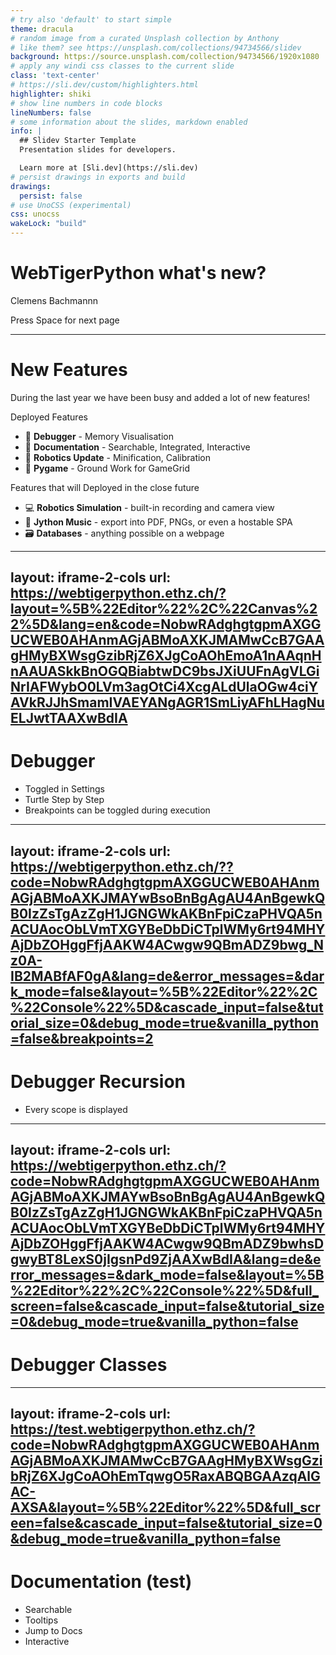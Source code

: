 ```yaml
---
# try also 'default' to start simple
theme: dracula
# random image from a curated Unsplash collection by Anthony
# like them? see https://unsplash.com/collections/94734566/slidev
background: https://source.unsplash.com/collection/94734566/1920x1080
# apply any windi css classes to the current slide
class: 'text-center'
# https://sli.dev/custom/highlighters.html
highlighter: shiki
# show line numbers in code blocks
lineNumbers: false
# some information about the slides, markdown enabled
info: |
  ## Slidev Starter Template
  Presentation slides for developers.

  Learn more at [Sli.dev](https://sli.dev)
# persist drawings in exports and build
drawings:
  persist: false
# use UnoCSS (experimental)
css: unocss
wakeLock: "build"
---
```


# WebTigerPython what's new?

Clemens Bachmannn

<div class="pt-12">
  <span @click="$slidev.nav.next" class="px-2 py-1 rounded cursor-pointer" hover="bg-white bg-opacity-10">
    Press Space for next page <carbon:arrow-right class="inline"/>
  </span>
</div>

---

# New Features
 
During the last year we have been busy and added a lot of new features!

Deployed Features

- 🐛 **Debugger** - Memory Visualisation
- 📜 **Documentation** - Searchable, Integrated, Interactive
- 🤖 **Robotics Update** - Minification, Calibration
- 🤹 **Pygame** - Ground Work for GameGrid

Features that will Deployed in the close future

- 💻 **Robotics Simulation** - built-in recording and camera view
- 🎵 **Jython Music** - export into PDF, PNGs, or even a hostable SPA
- 🗃️ **Databases** - anything possible on a webpage

---
layout: iframe-2-cols
url: https://webtigerpython.ethz.ch/?layout=%5B%22Editor%22%2C%22Canvas%22%5D&lang=en&code=NobwRAdghgtgpmAXGGUCWEB0AHAnmAGjABMoAXKJMAMwCcB7GAAgHMyBXWsgGzibRjZ6XJgCoAOhEmoA1nAAqnHnAAUASkkBnOGQBiabtwDC9bsJXiUUFnAgVLGiNrIAFWybO0LVm3agOtCi4XcgALdUlaOGw4ciYAVkRJJhSmamIVAEYANgAGR1SmLiyAFhLHagNuELJwtTAAXwBdIA
---

# Debugger

- Toggled in Settings
- Turtle Step by Step
- Breakpoints can be toggled during execution

---
layout: iframe-2-cols
url: https://webtigerpython.ethz.ch/??code=NobwRAdghgtgpmAXGGUCWEB0AHAnmAGjABMoAXKJMAYwBsoBnBgAgAU4AnBgewkQB0IzZsTgAzZgH1JGNGWkAKBnFpiCzaPHVQA5nACUAocObLVmTXGYBeDbDiCTplWMy6rt94MHYAjDbZOHggFfjAAKW4ACwgw9QBmADZ9bwg_Nz0A-IB2MABfAF0gA&lang=de&error_messages=&dark_mode=false&layout=%5B%22Editor%22%2C%22Console%22%5D&cascade_input=false&tutorial_size=0&debug_mode=true&vanilla_python=false&breakpoints=2
---

# Debugger Recursion

- Every scope is displayed

---
layout: iframe-2-cols
url: https://webtigerpython.ethz.ch/?code=NobwRAdghgtgpmAXGGUCWEB0AHAnmAGjABMoAXKJMAYwBsoBnBgAgAU4AnBgewkQB0IzZsTgAzZgH1JGNGWkAKBnFpiCzaPHVQA5nACUAocObLVmTXGYBeDbDiCTplWMy6rt94MHYAjDbZOHggFfjAAKW4ACwgw9QBmADZ9bwhsDgwyBT8LexS0jIgsnPd9ZjAAXwBdIA&lang=de&error_messages=&dark_mode=false&layout=%5B%22Editor%22%2C%22Console%22%5D&full_screen=false&cascade_input=false&tutorial_size=0&debug_mode=true&vanilla_python=false
---

# Debugger Classes

---
layout: iframe-2-cols
url: https://test.webtigerpython.ethz.ch/?code=NobwRAdghgtgpmAXGGUCWEB0AHAnmAGjABMoAXKJMAMwCcB7GAAgHMyBXWsgGzibRjZ6XJgCoAOhEmTqwgO5RaxABQBGAAzqAlGAC-AXSA&layout=%5B%22Editor%22%5D&full_screen=false&cascade_input=false&tutorial_size=0&debug_mode=true&vanilla_python=false
---

# Documentation (test)

- Searchable
- Tooltips
- Jump to Docs
- Interactive